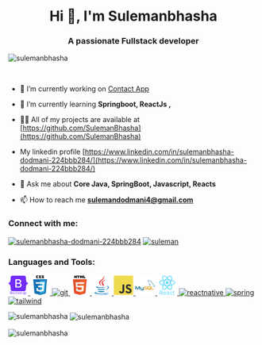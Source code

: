 <h1 align="center">Hi 👋, I'm Sulemanbhasha</h1>
<h3 align="center">A passionate Fullstack developer</h3>

<p align="left"> <img src="https://komarev.com/ghpvc/?username=sulemanbhasha&label=Profile%20views&color=0e75b6&style=flat" alt="sulemanbhasha" /> </p>

<p align="left"> <a href="https://twitter.com/" target="blank"><img src="https://img.shields.io/twitter/follow/?logo=twitter&style=for-the-badge" alt="" /></a> </p>

- 🔭 I’m currently working on [Contact App](https://github.com/SulemanBhasha/ContactManager)

- 🌱 I’m currently learning **Springboot, ReactJs ,**

- 👨‍💻 All of my projects are available at [https://github.com/SulemanBhasha](https://github.com/SulemanBhasha)

- My linkedin profile [https://www.linkedin.com/in/sulemanbhasha-dodmani-224bbb284/](https://www.linkedin.com/in/sulemanbhasha-dodmani-224bbb284/)

- 💬 Ask me about **Core Java, SpringBoot, Javascript, Reacts**

- 📫 How to reach me **sulemandodmani4@gmail.com**

<h3 align="left">Connect with me:</h3>
<p align="left">
<a href="https://linkedin.com/in/sulemanbhasha-dodmani-224bbb284" target="blank"><img align="center" src="https://raw.githubusercontent.com/rahuldkjain/github-profile-readme-generator/master/src/images/icons/Social/linked-in-alt.svg" alt="sulemanbhasha-dodmani-224bbb284" height="30" width="40" /></a>
<a href="https://leetcode.com/7760736550" target="blank"><img align="center" src="https://raw.githubusercontent.com/rahuldkjain/github-profile-readme-generator/master/src/images/icons/Social/leet-code.svg" alt="suleman" height="30" width="40" /></a>
</p>

<h3 align="left">Languages and Tools:</h3>
<p align="left"> <a href="https://getbootstrap.com" target="_blank" rel="noreferrer"> <img src="https://raw.githubusercontent.com/devicons/devicon/master/icons/bootstrap/bootstrap-plain-wordmark.svg" alt="bootstrap" width="40" height="40"/> </a> <a href="https://www.w3schools.com/css/" target="_blank" rel="noreferrer"> <img src="https://raw.githubusercontent.com/devicons/devicon/master/icons/css3/css3-original-wordmark.svg" alt="css3" width="40" height="40"/> </a> <a href="https://git-scm.com/" target="_blank" rel="noreferrer"> <img src="https://www.vectorlogo.zone/logos/git-scm/git-scm-icon.svg" alt="git" width="40" height="40"/> </a> <a href="https://www.w3.org/html/" target="_blank" rel="noreferrer"> <img src="https://raw.githubusercontent.com/devicons/devicon/master/icons/html5/html5-original-wordmark.svg" alt="html5" width="40" height="40"/> </a> <a href="https://www.java.com" target="_blank" rel="noreferrer"> <img src="https://raw.githubusercontent.com/devicons/devicon/master/icons/java/java-original.svg" alt="java" width="40" height="40"/> </a> <a href="https://developer.mozilla.org/en-US/docs/Web/JavaScript" target="_blank" rel="noreferrer"> <img src="https://raw.githubusercontent.com/devicons/devicon/master/icons/javascript/javascript-original.svg" alt="javascript" width="40" height="40"/> </a> <a href="https://www.mysql.com/" target="_blank" rel="noreferrer"> <img src="https://raw.githubusercontent.com/devicons/devicon/master/icons/mysql/mysql-original-wordmark.svg" alt="mysql" width="40" height="40"/> </a> <a href="https://reactjs.org/" target="_blank" rel="noreferrer"> <img src="https://raw.githubusercontent.com/devicons/devicon/master/icons/react/react-original-wordmark.svg" alt="react" width="40" height="40"/> </a> <a href="https://reactnative.dev/" target="_blank" rel="noreferrer"> <img src="https://reactnative.dev/img/header_logo.svg" alt="reactnative" width="40" height="40"/> </a> <a href="https://spring.io/" target="_blank" rel="noreferrer"> <img src="https://www.vectorlogo.zone/logos/springio/springio-icon.svg" alt="spring" width="40" height="40"/> </a> <a href="https://tailwindcss.com/" target="_blank" rel="noreferrer"> <img src="https://www.vectorlogo.zone/logos/tailwindcss/tailwindcss-icon.svg" alt="tailwind" width="40" height="40"/> </a> </p>

<p><img align="left" src="https://github-readme-stats.vercel.app/api/top-langs?username=sulemanbhasha&show_icons=true&locale=en&layout=compact" alt="sulemanbhasha" /></p>

<p>&nbsp;<img align="center" src="https://github-readme-stats.vercel.app/api?username=sulemanbhasha&show_icons=true&locale=en" alt="sulemanbhasha" /></p>

<p><img align="center" src="https://github-readme-streak-stats.herokuapp.com/?user=sulemanbhasha&" alt="sulemanbhasha" /></p>
